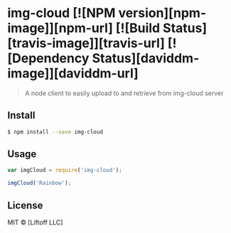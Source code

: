 # img-cloud [![NPM version][npm-image]][npm-url] [![Build Status][travis-image]][travis-url] [![Dependency Status][daviddm-image]][daviddm-url]
> A node client to easily upload to and retrieve from img-cloud server


## Install

```sh
$ npm install --save img-cloud
```


## Usage

```js
var imgCloud = require('img-cloud');

imgCloud('Rainbow');
```

## License

MIT © [Liftoff LLC]
